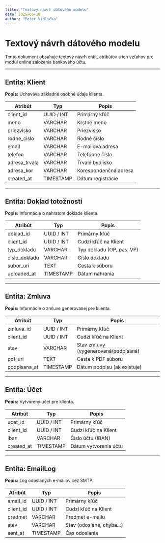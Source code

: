 ```yaml
---
title: "Textový návrh dátového modelu"
date: 2025-06-18
author: "Peter Vidlička"
---
```


# Textový návrh dátového modelu

Tento dokument obsahuje textový návrh entít, atribútov a ich vzťahov pre modul online založenia bankového účtu.

---

## Entita: Klient

**Popis:** Uchováva základné osobné údaje klienta.

| Atribút         | Typ           | Popis                        |
|-----------------|---------------|------------------------------|
| client_id       | UUID / INT    | Primárny kľúč                |
| meno            | VARCHAR       | Krstné meno                  |
| priezvisko      | VARCHAR       | Priezvisko                   |
| rodne_cislo     | VARCHAR       | Rodné číslo                  |
| email           | VARCHAR       | E-mailová adresa             |
| telefon         | VARCHAR       | Telefónne číslo              |
| adresa_trvala   | VARCHAR       | Trvalé bydlisko              |
| adresa_kor      | VARCHAR       | Korespondenčná adresa        |
| created_at      | TIMESTAMP     | Dátum registrácie            |

---

## Entita: Doklad totožnosti

**Popis:** Informácie o nahratom doklade klienta.

| Atribút         | Typ           | Popis                        |
|-----------------|---------------|------------------------------|
| doklad_id       | UUID / INT    | Primárny kľúč                |
| client_id       | UUID / INT    | Cudzí kľúč na Klient         |
| typ_dokladu     | VARCHAR       | Typ dokladu (OP, pas, VP)    |
| cislo_dokladu   | VARCHAR       | Číslo dokladu                |
| subor_uri       | TEXT          | Cesta k súboru               |
| uploaded_at     | TIMESTAMP     | Dátum nahrania               |

---

## Entita: Zmluva

**Popis:** Informácie o zmluve generovanej pre klienta.

| Atribút         | Typ           | Popis                        |
|-----------------|---------------|------------------------------|
| zmluva_id       | UUID / INT    | Primárny kľúč                |
| client_id       | UUID / INT    | Cudzí kľúč na Klient         |
| stav            | VARCHAR       | Stav zmluvy (vygenerovaná/podpísaná) |
| pdf_uri         | TEXT          | Cesta k PDF súboru           |
| podpisana_at    | TIMESTAMP     | Dátum podpisu (ak existuje)  |

---

## Entita: Účet

**Popis:** Vytvorený účet pre klienta.

| Atribút         | Typ           | Popis                        |
|-----------------|---------------|------------------------------|
| ucet_id         | UUID / INT    | Primárny kľúč                |
| client_id       | UUID / INT    | Cudzí kľúč na Klient         |
| iban            | VARCHAR       | Číslo účtu (IBAN)            |
| created_at      | TIMESTAMP     | Dátum vytvorenia účtu        |

---

## Entita: EmailLog

**Popis:** Log odoslaných e-mailov cez SMTP.

| Atribút         | Typ           | Popis                        |
|-----------------|---------------|------------------------------|
| email_id        | UUID / INT    | Primárny kľúč                |
| client_id       | UUID / INT    | Cudzí kľúč na Klient         |
| predmet         | VARCHAR       | Predmet e-mailu              |
| stav            | VARCHAR       | Stav (odoslané, chyba...)    |
| sent_at         | TIMESTAMP     | Čas odoslania                |
